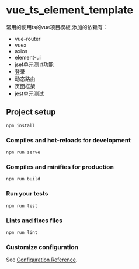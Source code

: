 # vue_ts_element_template
常用的使用ts的vue项目模板,添加的依赖有：
- vue-router
- vuex
- axios
- element-ui
- jset单元测
#功能
- 登录
- 动态路由
- 页面框架
- jest单元测试
## Project setup
```
npm install
```

### Compiles and hot-reloads for development
```
npm run serve
```

### Compiles and minifies for production
```
npm run build
```

### Run your tests
```
npm run test
```

### Lints and fixes files
```
npm run lint
```

### Customize configuration
See [Configuration Reference](https://cli.vuejs.org/config/).
